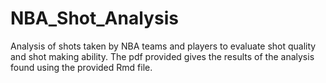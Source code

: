 # NBA_Shot_Analysis
Analysis of shots taken by NBA teams and players to evaluate shot quality and shot making ability.
The pdf provided gives the results of the analysis found using the provided Rmd file.
